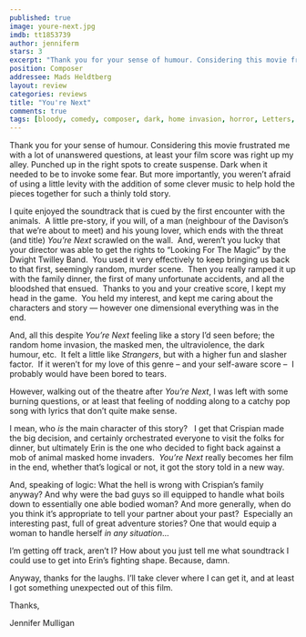 ```yaml
---
published: true
image: youre-next.jpg
imdb: tt1853739
author: jenniferm
stars: 3
excerpt: "Thank you for your sense of humour. Considering this movie frustrated me with a lot of unanswered questions, at least your film score was right up my alley. Punched up in the right spots to create suspense. Dark when it needed to be to invoke some fear. But more importantly, you weren&rsquo;t afraid of using a little levity with the addition of some clever music to help hold the pieces together for such a thinly told story.&nbsp;"
position: Composer
addressee: Mads Heldtberg
layout: review
categories: reviews
title: "You're Next"
comments: true
tags: [bloody, comedy, composer, dark, home invasion, horror, Letters, music, score, thriller]
---
```

<p>Thank you for your sense of humour. Considering this movie frustrated me with a lot of unanswered questions, at least your film score was right up my alley. Punched up in the right spots to create suspense. Dark when it needed to be to invoke some fear. But more importantly, you weren&rsquo;t afraid of using a little levity with the addition of some clever music to help hold the pieces together for such a thinly told story.&nbsp;</p>
<p>I quite enjoyed the soundtrack that is cued by the first encounter with the animals.&nbsp; A little pre-story, if you will, of a man (neighbour of the Davison&#8217;s that we&#8217;re about to meet) and his young lover, which ends with the threat (and title) <em>You&#8217;re Next </em>scrawled on the wall.&nbsp; And, weren&#8217;t you lucky that your director was able to get the rights to &ldquo;Looking For The Magic&rdquo; by the Dwight Twilley Band.&nbsp; You used it very effectively to keep bringing us back to that first, seemingly random, murder scene. &nbsp;Then you really ramped it up with the family dinner, the first of many unfortunate accidents, and all the bloodshed that ensued.&nbsp; Thanks to you and your creative score, I kept my head in the game.&nbsp; You held my interest, and kept me caring about the characters and story &#8212; however one dimensional everything was in the end.</p>
<p>And, all this despite <em>You&#8217;re Next</em> feeling like a story I&#8217;d seen before; the random home invasion, the masked men, the ultraviolence, the dark humour, etc.&nbsp; It felt a little like <em>Strangers</em>, but with a higher fun and slasher factor.&nbsp; If it weren&#8217;t for my love of this genre &ndash; and your self-aware score &ndash;&nbsp; I probably would have been bored to tears.</p>
<p>However, walking out of the theatre after <em>You&#8217;re Next</em>, I was left with some burning questions, or at least that feeling of nodding along to a catchy pop song with lyrics that don&rsquo;t quite make sense.</p>
<p>I mean, who <em>is</em> the main character of this story?&nbsp;&nbsp; I get that Crispian made the big decision, and certainly orchestrated everyone to visit the folks for dinner, but ultimately Erin is the one who decided to fight back against a mob of animal masked home invaders.&nbsp; <em>You&#8217;re Next</em> really becomes her film in the end, whether that&rsquo;s logical or not, it got the story told in a new way.</p>
<p>And, speaking of logic: What the hell is wrong with Crispian&#8217;s family anyway? And why were the bad guys so ill equipped to handle what boils down to essentially one able bodied woman? And more generally, when do you think it&rsquo;s appropriate to tell your partner about your past?&nbsp; Especially an interesting past, full of great adventure stories? One that would equip a woman to handle herself <em>in any situation</em>&hellip;</p>
<p>I&rsquo;m getting off track, aren&rsquo;t I? How about you just tell me what soundtrack I could use to get into Erin&rsquo;s fighting shape. Because, damn.</p>
<p>Anyway, thanks for the laughs. I&rsquo;ll take clever where I can get it, and at least I got something unexpected out of this film.</p>
<p>Thanks,</p>
<p>Jennifer Mulligan&nbsp;</p>
